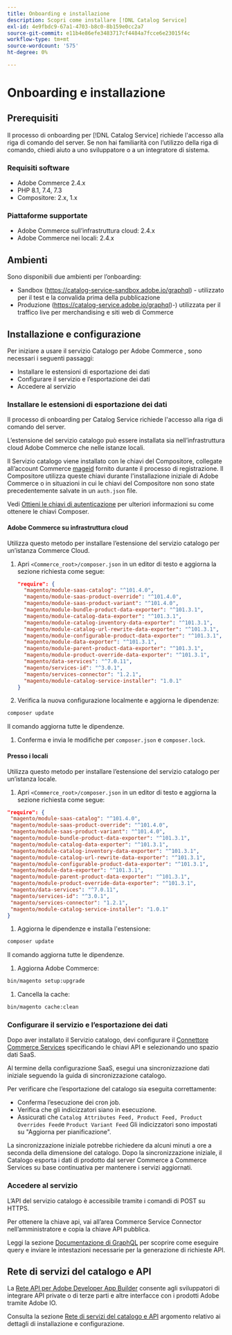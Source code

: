 ```yaml
---
title: Onboarding e installazione
description: Scopri come installare [!DNL Catalog Service]
exl-id: 4e9fbdc9-67a1-4703-b8c0-8b159e0cc2a7
source-git-commit: e11b4e86efe3483717cf4484a7fcce6e23015f4c
workflow-type: tm+mt
source-wordcount: '575'
ht-degree: 0%

---
```


# Onboarding e installazione

## Prerequisiti

Il processo di onboarding per [!DNL Catalog Service] richiede l&#39;accesso alla riga di comando del server. Se non hai familiarità con l’utilizzo della riga di comando, chiedi aiuto a uno sviluppatore o a un integratore di sistema.

### Requisiti software

- Adobe Commerce 2.4.x
- PHP 8.1, 7.4, 7.3
- Compositore: 2.x, 1.x

### Piattaforme supportate

- Adobe Commerce sull’infrastruttura cloud: 2.4.x
- Adobe Commerce nei locali: 2.4.x

## Ambienti

Sono disponibili due ambienti per l’onboarding:

- Sandbox (https://catalog-service-sandbox.adobe.io/graphql) - utilizzato per il test e la convalida prima della pubblicazione
- Produzione (https://catalog-service.adobe.io/graphql)-) utilizzata per il traffico live per merchandising e siti web di Commerce

## Installazione e configurazione

Per iniziare a usare il servizio Catalogo per Adobe Commerce , sono necessari i seguenti passaggi:

- Installare le estensioni di esportazione dei dati
- Configurare il servizio e l’esportazione dei dati
- Accedere al servizio

### Installare le estensioni di esportazione dei dati

Il processo di onboarding per Catalog Service richiede l&#39;accesso alla riga di comando del server.

L’estensione del servizio catalogo può essere installata sia nell’infrastruttura cloud Adobe Commerce che nelle istanze locali.

Il Servizio catalogo viene installato con le chiavi del Compositore, collegate all’account Commerce [mageid](https://developer.adobe.com/commerce/marketplace/guides/sellers/profile-personal/#field-descriptions) fornito durante il processo di registrazione. Il Compositore utilizza queste chiavi durante l&#39;installazione iniziale di Adobe Commerce o in situazioni in cui le chiavi del Compositore non sono state precedentemente salvate in un `auth.json` file.

Vedi [Ottieni le chiavi di autenticazione](https://experienceleague.adobe.com/docs/commerce-operations/installation-guide/prerequisites/authentication-keys.html) per ulteriori informazioni su come ottenere le chiavi Composer.

#### Adobe Commerce su infrastruttura cloud

Utilizza questo metodo per installare l’estensione del servizio catalogo per un’istanza Commerce Cloud.

1. Apri `<Commerce_root>/composer.json` in un editor di testo e aggiorna la sezione richiesta come segue:

   ```json
   "require": {
     "magento/module-saas-catalog": "^101.4.0",
     "magento/module-saas-product-override": "^101.4.0",
     "magento/module-saas-product-variant": "^101.4.0",
     "magento/module-bundle-product-data-exporter": "^101.3.1",
     "magento/module-catalog-data-exporter": "^101.3.1",
     "magento/module-catalog-inventory-data-exporter": "^101.3.1",
     "magento/module-catalog-url-rewrite-data-exporter": "^101.3.1",
     "magento/module-configurable-product-data-exporter": "^101.3.1",
     "magento/module-data-exporter": "^101.3.1",
     "magento/module-parent-product-data-exporter": "^101.3.1",
     "magento/module-product-override-data-exporter": "^101.3.1",
     "magento/data-services": "^7.0.11",
     "magento/services-id": "^3.0.1",
     "magento/services-connector": "1.2.1",
     "magento/module-catalog-service-installer": "1.0.1"
   }
   ```

1. Verifica la nuova configurazione localmente e aggiorna le dipendenze:

```bash
composer update
```

Il comando aggiorna tutte le dipendenze.

1. Conferma e invia le modifiche per `composer.json` e `composer.lock`.

#### Presso i locali

Utilizza questo metodo per installare l’estensione del servizio catalogo per un’istanza locale.

1. Apri `<Commerce_root>/composer.json` in un editor di testo e aggiorna la sezione richiesta come segue:

```json
"require": {
 "magento/module-saas-catalog": "^101.4.0",
 "magento/module-saas-product-override": "^101.4.0",
 "magento/module-saas-product-variant": "^101.4.0",
 "magento/module-bundle-product-data-exporter": "^101.3.1",
 "magento/module-catalog-data-exporter": "^101.3.1",
 "magento/module-catalog-inventory-data-exporter": "^101.3.1",
 "magento/module-catalog-url-rewrite-data-exporter": "^101.3.1",
 "magento/module-configurable-product-data-exporter": "^101.3.1",
 "magento/module-data-exporter": "^101.3.1",
 "magento/module-parent-product-data-exporter": "^101.3.1",
 "magento/module-product-override-data-exporter": "^101.3.1",
 "magento/data-services": "^7.0.11",
 "magento/services-id": "^3.0.1",
 "magento/services-connector": "1.2.1",
 "magento/module-catalog-service-installer": "1.0.1"
}
```

1. Aggiorna le dipendenze e installa l&#39;estensione:

```bash
composer update
```

Il comando aggiorna tutte le dipendenze.

1. Aggiorna Adobe Commerce:

```bash
bin/magento setup:upgrade
```

1. Cancella la cache:

```bash
bin/magento cache:clean
```

### Configurare il servizio e l’esportazione dei dati

Dopo aver installato il Servizio catalogo, devi configurare il [Connettore Commerce Services](https://experienceleague.adobe.com/docs/commerce-merchant-services/experience-platform-connector/fundamentals/install.html?lang=en) specificando le chiavi API e selezionando uno spazio dati SaaS.

Al termine della configurazione SaaS, esegui una sincronizzazione dati iniziale seguendo la guida di sincronizzazione catalogo.

Per verificare che l’esportazione del catalogo sia eseguita correttamente:

- Conferma l’esecuzione dei cron job.
- Verifica che gli indicizzatori siano in esecuzione.
- Assicurati che `Catalog Attributes Feed, Product Feed, Product Overrides Feed`e `Product Variant Feed` Gli indicizzatori sono impostati su &quot;Aggiorna per pianificazione&quot;.

La sincronizzazione iniziale potrebbe richiedere da alcuni minuti a ore a seconda della dimensione del catalogo. Dopo la sincronizzazione iniziale, il Catalogo esporta i dati di prodotto dal server Commerce a Commerce Services su base continuativa per mantenere i servizi aggiornati.

### Accedere al servizio

L’API del servizio catalogo è accessibile tramite i comandi di POST su HTTPS.

Per ottenere la chiave api, vai all’area Commerce Service Connector nell’amministratore e copia la chiave API pubblica.

Leggi la sezione [Documentazione di GraphQL](https://developer.adobe.com/commerce/webapi/graphql/) per scoprire come eseguire query e inviare le intestazioni necessarie per la generazione di richieste API.

## Rete di servizi del catalogo e API

La [Rete API per Adobe Developer App Builder](https://developer.adobe.com/graphql-mesh-gateway/gateway/overview/) consente agli sviluppatori di integrare API private o di terze parti e altre interfacce con i prodotti Adobe tramite Adobe IO.

Consulta la sezione  [Rete di servizi del catalogo e API](mesh.md) argomento relativo ai dettagli di installazione e configurazione.
